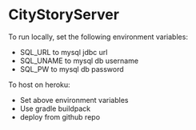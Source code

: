 # CityStoryServer

To run locally, set the following environment variables:
- SQL_URL to mysql jdbc url
- SQL_UNAME to mysql db username
- SQL_PW to mysql db password

To host on heroku:
- Set above environment variables
- Use gradle buildpack
- deploy from github repo
